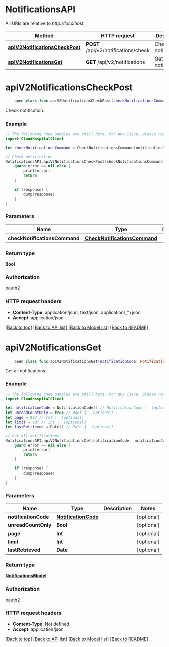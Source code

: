 # NotificationsAPI

All URIs are relative to *http://localhost*

Method | HTTP request | Description
------------- | ------------- | -------------
[**apiV2NotificationsCheckPost**](NotificationsAPI.md#apiv2notificationscheckpost) | **POST** /api/v2/notifications/check | Check notification.
[**apiV2NotificationsGet**](NotificationsAPI.md#apiv2notificationsget) | **GET** /api/v2/notifications | Get all notifications.


# **apiV2NotificationsCheckPost**
```swift
    open class func apiV2NotificationsCheckPost(checkNotificationsCommand: CheckNotificationsCommand? = nil, completion: @escaping (_ data: Bool?, _ error: Error?) -> Void)
```

Check notification.

### Example 
```swift
// The following code samples are still beta. For any issue, please report via http://github.com/OpenAPITools/openapi-generator/issues/new
import CloudHospitalClient

let checkNotificationsCommand = CheckNotificationsCommand(notificationId: 123, isDelete: false) // CheckNotificationsCommand |  (optional)

// Check notification.
NotificationsAPI.apiV2NotificationsCheckPost(checkNotificationsCommand: checkNotificationsCommand) { (response, error) in
    guard error == nil else {
        print(error)
        return
    }

    if (response) {
        dump(response)
    }
}
```

### Parameters

Name | Type | Description  | Notes
------------- | ------------- | ------------- | -------------
 **checkNotificationsCommand** | [**CheckNotificationsCommand**](CheckNotificationsCommand.md) |  | [optional] 

### Return type

**Bool**

### Authorization

[oauth2](../README.md#oauth2)

### HTTP request headers

 - **Content-Type**: application/json, text/json, application/_*+json
 - **Accept**: application/json

[[Back to top]](#) [[Back to API list]](../README.md#documentation-for-api-endpoints) [[Back to Model list]](../README.md#documentation-for-models) [[Back to README]](../README.md)

# **apiV2NotificationsGet**
```swift
    open class func apiV2NotificationsGet(notificationCode: NotificationCode? = nil, unreadCountOnly: Bool? = nil, page: Int? = nil, limit: Int? = nil, lastRetrieved: Date? = nil, completion: @escaping (_ data: NotificationsModel?, _ error: Error?) -> Void)
```

Get all notifications.

### Example 
```swift
// The following code samples are still beta. For any issue, please report via http://github.com/OpenAPITools/openapi-generator/issues/new
import CloudHospitalClient

let notificationCode = NotificationCode() // NotificationCode |  (optional)
let unreadCountOnly = true // Bool |  (optional)
let page = 987 // Int |  (optional)
let limit = 987 // Int |  (optional)
let lastRetrieved = Date() // Date |  (optional)

// Get all notifications.
NotificationsAPI.apiV2NotificationsGet(notificationCode: notificationCode, unreadCountOnly: unreadCountOnly, page: page, limit: limit, lastRetrieved: lastRetrieved) { (response, error) in
    guard error == nil else {
        print(error)
        return
    }

    if (response) {
        dump(response)
    }
}
```

### Parameters

Name | Type | Description  | Notes
------------- | ------------- | ------------- | -------------
 **notificationCode** | [**NotificationCode**](.md) |  | [optional] 
 **unreadCountOnly** | **Bool** |  | [optional] 
 **page** | **Int** |  | [optional] 
 **limit** | **Int** |  | [optional] 
 **lastRetrieved** | **Date** |  | [optional] 

### Return type

[**NotificationsModel**](NotificationsModel.md)

### Authorization

[oauth2](../README.md#oauth2)

### HTTP request headers

 - **Content-Type**: Not defined
 - **Accept**: application/json

[[Back to top]](#) [[Back to API list]](../README.md#documentation-for-api-endpoints) [[Back to Model list]](../README.md#documentation-for-models) [[Back to README]](../README.md)

